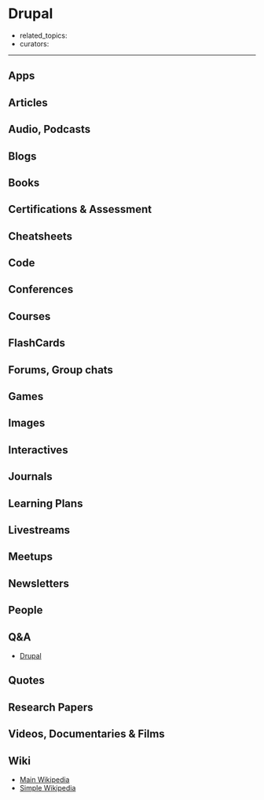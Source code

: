 # Drupal

- related_topics:
- curators:

------

## Apps

## Articles

## Audio, Podcasts

## Blogs

## Books

## Certifications & Assessment

## Cheatsheets

## Code

## Conferences

## Courses

## FlashCards

## Forums, Group chats

## Games

## Images

## Interactives

## Journals

## Learning Plans

## Livestreams

## Meetups

## Newsletters

## People

## Q&A

- [Drupal](https://drupal.stackexchange.com)

## Quotes

## Research Papers

## Videos, Documentaries & Films

## Wiki

- [Main Wikipedia](https://en.wikipedia.org/wiki/Drupal)
- [Simple Wikipedia](https://simple.wikipedia.org/wiki/Drupal)

